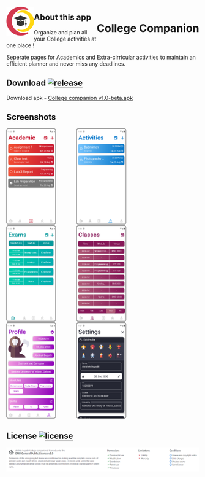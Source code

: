 <p align = "center">
<img src="https://github.com/abishek-bupathi/college-companion/blob/master/assets/logo.png" height="75" style = "float:left;"/> 
<h1 align = "center" style = "float:right;">College Companion</h1>
</p>

## About this app

Organize and plan all your College activities at one place !

Seperate pages for Academics and Extra-cirricular activities to maintain an efficient planner and never miss any deadlines.

## Download  [![release](https://img.shields.io/github/v/release/abishek-bupathi/college-companion?include_prereleases)](https://github.com/abishek-bupathi/college-companion/blob/master/Apk/companion%20v1.0-beta.apk)

Download apk - 
[College companion v1.0-beta.apk](https://github.com/abishek-bupathi/college-companion/raw/master/Apk/companion%20v1.0-beta.apk)

  
## Screenshots

<p>
<img src="https://github.com/abishek-bupathi/college-companion/raw/master/docs/Screenshots/Academic tasks.png" height="250" style = "padding-right:50px; padding bottom: 25px"/>
<img src="https://github.com/abishek-bupathi/college-companion/raw/master/docs/Screenshots/Activities list.png" height="250" style = "padding-right:50px;padding bottom: 25px"/>
<img src="https://github.com/abishek-bupathi/college-companion/raw/master/docs/Screenshots/Exams.png" height="250" style = "padding-right:50px; padding bottom: 25px"/>
<img src="https://github.com/abishek-bupathi/college-companion/raw/master/docs/Screenshots/Classes.png" height="250" style = "padding-right:50px; padding bottom: 25px"/>
<img src="https://github.com/abishek-bupathi/college-companion/raw/master/docs/Screenshots/Profile.png" height="250" style = "padding-right:50px;"/>
<img src="https://github.com/abishek-bupathi/college-companion/raw/master/docs/Screenshots/Settings.png" height="250" style = "padding-right:50px;"/>
</p>


## License  [![license](https://img.shields.io/github/license/abishek-bupathi/college-companion.svg?color=blue)](https://github.com/abishek-bupathi/college-companion/blob/master/LICENSE)

<p>
<img src="https://github.com/abishek-bupathi/college-companion/blob/master/docs/license.png""/>
</p>


 
